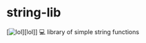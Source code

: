 # string-lib
[![lol](https://www.svgrepo.com/show/377750/gnome-mime-text-x-asm.svg)][lol]]
💻 library of simple string functions
